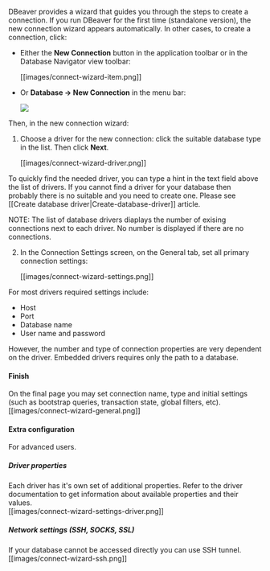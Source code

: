 DBeaver provides a wizard that guides you through the steps to create a connection.
If you run DBeaver for the first time (standalone version), the new connection wizard appears automatically.
In other cases, to create a connection, click:
* Either the **New Connection** button in the application toolbar or in the Database Navigator view toolbar:

  [[images/connect-wizard-item.png]]

* Or **Database -> New Connection** in the menu bar:

  <img src="https://www.dropbox.com/s/g2g9hatjs1c8chx/new%20connection%20on%20menu.png?raw=1"/>

Then, in the new connection wizard:
1. Choose a driver for the new connection: click the suitable database type in the list. Then click **Next**.
   
   [[images/connect-wizard-driver.png]]  

To quickly find the needed driver, you can type a hint in the text field above the list of drivers.
If you cannot find a driver for your database then probably there is no suitable and you need to create one. Please see [[Create database driver|Create-database-driver]] article.

NOTE: The list of database drivers diaplays the number of exising connections next to each driver. No number is displayed if there are no connections.

2. In the Connection Settings screen, on the General tab, set all primary connection settings:

   [[images/connect-wizard-settings.png]]  

For most drivers required settings include:
- Host
- Port
- Database name 
- User name and password

However, the number and type of connection properties are very dependent on the driver.
Embedded drivers requires only the path to a database.

#### Finish
On the final page you may set connection name, type and initial settings (such as bootstrap queries, transaction state, global filters, etc).
[[images/connect-wizard-general.png]]  

#### Extra configuration
For advanced users.

##### Driver properties
Each driver has it's own set of additional properties. Refer to the driver documentation to get information about available properties and their values.  
[[images/connect-wizard-settings-driver.png]]  

##### Network settings (SSH, SOCKS, SSL)
If your database cannot be accessed directly you can use SSH tunnel.  
[[images/connect-wizard-ssh.png]]  
